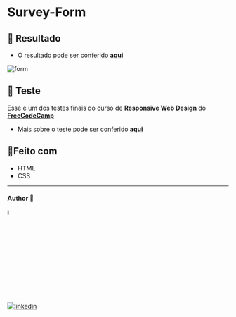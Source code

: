 # Survey-Form

## 🎨 Resultado

- O resultado pode ser conferido [**aqui**](https://survey-form-tawny-eta.vercel.app/)

![form](https://user-images.githubusercontent.com/97068163/157268626-f33937d2-99df-4302-998f-011fb4fb3a07.png)

## 📝 Teste

Esse é um dos testes finais do curso de **Responsive Web Design** do [**FreeCodeCamp**](https://www.freecodecamp.org/)

- Mais sobre o teste pode ser conferido [**aqui**](https://www.freecodecamp.org/portuguese/learn/responsive-web-design/responsive-web-design-projects/build-a-survey-form/)

## 🔨Feito com

- HTML
- CSS

---

#### Author 👷

<img src="https://user-images.githubusercontent.com/97068163/149033991-781bf8b6-4beb-445a-913c-f05a76a28bfc.png" width="5%" alt="caricatura do autor desse repositório"/>

[![linkedin](https://img.shields.io/badge/LinkedIn-0077B5?style=for-the-badge&logo=linkedin&logoColor=white)](https://www.linkedin.com/in/araujocode/)
